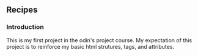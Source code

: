 ## Recipes

### Introduction
This is my first project in the odin's project course. My expectation of this project is to reinforce my basic html strutures, tags, and attributes. 